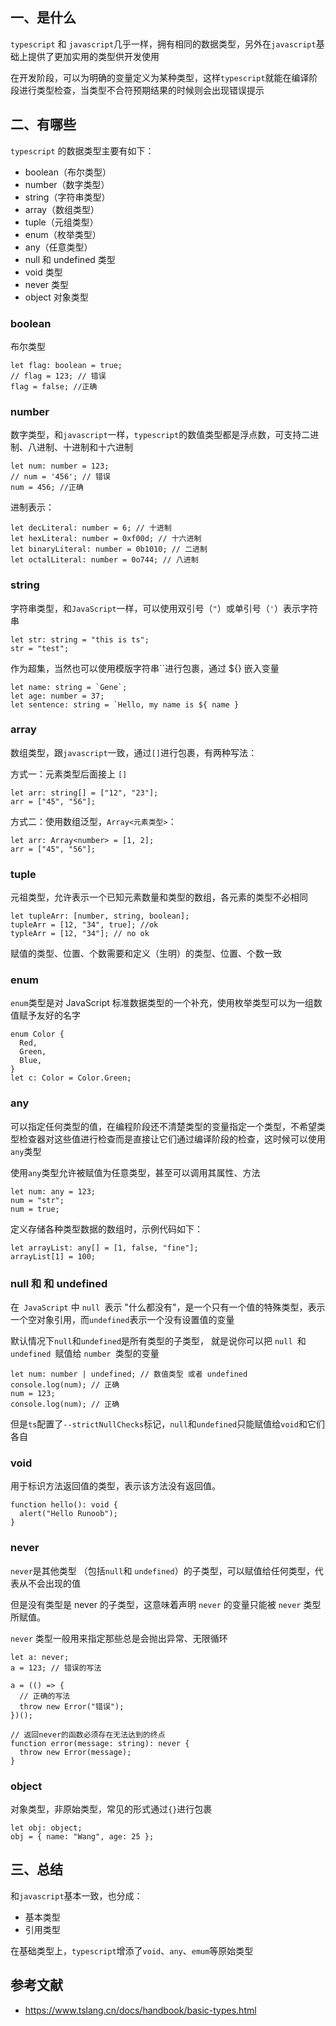 ## 一、是什么

`typescript` 和 `javascript`几乎一样，拥有相同的数据类型，另外在`javascript`基础上提供了更加实用的类型供开发使用

在开发阶段，可以为明确的变量定义为某种类型，这样`typescript`就能在编译阶段进行类型检查，当类型不合符预期结果的时候则会出现错误提示

## 二、有哪些

`typescript` 的数据类型主要有如下：

- boolean（布尔类型）
- number（数字类型）
- string（字符串类型）
- array（数组类型）
- tuple（元组类型）
- enum（枚举类型）
- any（任意类型）
- null 和 undefined 类型
- void 类型
- never 类型
- object 对象类型

### boolean

布尔类型

```tsx
let flag: boolean = true;
// flag = 123; // 错误
flag = false; //正确
```

### number

数字类型，和`javascript`一样，`typescript`的数值类型都是浮点数，可支持二进制、八进制、十进制和十六进制

```tsx
let num: number = 123;
// num = '456'; // 错误
num = 456; //正确
```

进制表示：

```tsx
let decLiteral: number = 6; // 十进制
let hexLiteral: number = 0xf00d; // 十六进制
let binaryLiteral: number = 0b1010; // 二进制
let octalLiteral: number = 0o744; // 八进制
```

### string

字符串类型，和`JavaScript`一样，可以使用双引号（`"`）或单引号（`'`）表示字符串

```tsx
let str: string = "this is ts";
str = "test";
```

作为超集，当然也可以使用模版字符串``进行包裹，通过 ${} 嵌入变量

```tsx
let name: string = `Gene`;
let age: number = 37;
let sentence: string = `Hello, my name is ${ name }
```

### array

数组类型，跟`javascript`一致，通过`[]`进行包裹，有两种写法：

方式一：元素类型后面接上 `[]`

```tsx
let arr: string[] = ["12", "23"];
arr = ["45", "56"];
```

方式二：使用数组泛型，`Array<元素类型>`：

```tsx
let arr: Array<number> = [1, 2];
arr = ["45", "56"];
```

### tuple

元祖类型，允许表示一个已知元素数量和类型的数组，各元素的类型不必相同

```tsx
let tupleArr: [number, string, boolean];
tupleArr = [12, "34", true]; //ok
typleArr = [12, "34"]; // no ok
```

赋值的类型、位置、个数需要和定义（生明）的类型、位置、个数一致

### enum

`enum`类型是对 JavaScript 标准数据类型的一个补充，使用枚举类型可以为一组数值赋予友好的名字

```tsx
enum Color {
  Red,
  Green,
  Blue,
}
let c: Color = Color.Green;
```

### any

可以指定任何类型的值，在编程阶段还不清楚类型的变量指定一个类型，不希望类型检查器对这些值进行检查而是直接让它们通过编译阶段的检查，这时候可以使用`any`类型

使用`any`类型允许被赋值为任意类型，甚至可以调用其属性、方法

```tsx
let num: any = 123;
num = "str";
num = true;
```

定义存储各种类型数据的数组时，示例代码如下：

```tsx
let arrayList: any[] = [1, false, "fine"];
arrayList[1] = 100;
```

### null 和 和 undefined

在` JavaScript` 中 `null `表示 "什么都没有"，是一个只有一个值的特殊类型，表示一个空对象引用，而`undefined`表示一个没有设置值的变量

默认情况下`null`和`undefined`是所有类型的子类型， 就是说你可以把 `null `和 `undefined `赋值给 `number `类型的变量

```tsx
let num: number | undefined; // 数值类型 或者 undefined
console.log(num); // 正确
num = 123;
console.log(num); // 正确
```

但是`ts`配置了`--strictNullChecks`标记，`null`和`undefined`只能赋值给`void`和它们各自

### void

用于标识方法返回值的类型，表示该方法没有返回值。

```tsx
function hello(): void {
  alert("Hello Runoob");
}
```

### never

`never`是其他类型 （包括`null`和 `undefined`）的子类型，可以赋值给任何类型，代表从不会出现的值

但是没有类型是 never 的子类型，这意味着声明 `never` 的变量只能被 `never` 类型所赋值。

`never` 类型一般用来指定那些总是会抛出异常、无限循环

```tsx
let a: never;
a = 123; // 错误的写法

a = (() => {
  // 正确的写法
  throw new Error("错误");
})();

// 返回never的函数必须存在无法达到的终点
function error(message: string): never {
  throw new Error(message);
}
```

### object

对象类型，非原始类型，常见的形式通过`{}`进行包裹

```tsx
let obj: object;
obj = { name: "Wang", age: 25 };
```

## 三、总结

和`javascript`基本一致，也分成：

- 基本类型
- 引用类型

在基础类型上，`typescript`增添了`void`、`any`、`emum`等原始类型

## 参考文献

- https://www.tslang.cn/docs/handbook/basic-types.html

